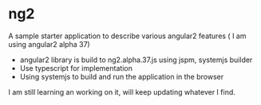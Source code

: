 # ng2

A sample starter application to describe various angular2 features ( I am using angular2 alpha 37)

  - angular2 library is build to ng2.alpha.37.js using jspm, systemjs builder
  - Use typescript for implementation
  - Using systemjs to build and run the application in the browser


I am still learning an working on it, will keep updating whatever I find.
